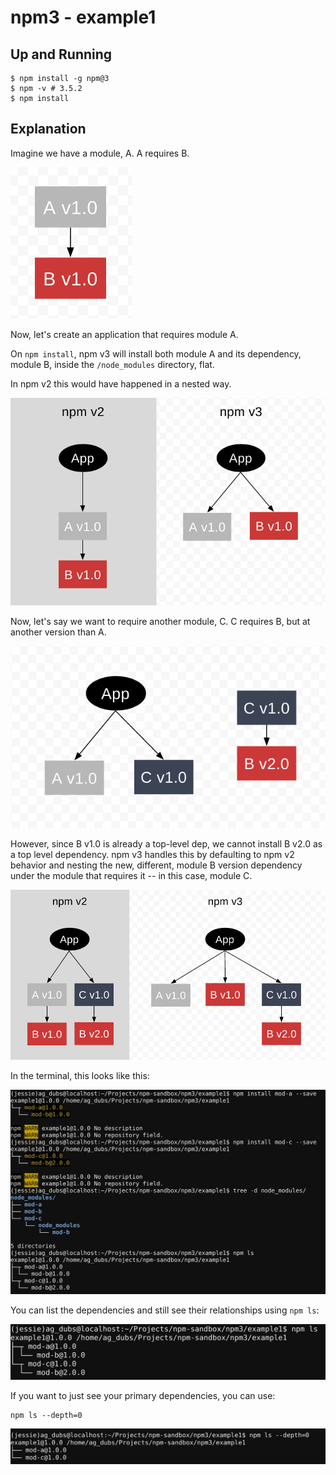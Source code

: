 # npm3 - example1

## Up and Running

```
$ npm install -g npm@3
$ npm -v # 3.5.2
$ npm install
```

## Explanation

Imagine we have a module, A. A requires B.

![A depends on B](images/npm3deps1.png)

Now, let's create an application that requires module A.

On `npm install`, npm v3 will install both module A and its
dependency, module B, inside the `/node_modules` directory, flat.

In npm v2 this would have happened in a nested way.

![npm2 vs 3](images/npm3deps2.png)

Now, let's say we want to require another module, C. C requires B,
but at another version than A.

![new module dep, C](images/npm3deps3.png)

However, since B v1.0 is already a top-level dep, we cannot install
B v2.0 as a top level dependency. npm v3 handles this by defaulting
to npm v2 behavior and nesting the new, different, module B version
dependency under the module that requires it -- in this case, module C.

![nested dep](images/npm3deps4.png)

In the terminal, this looks like this:

![tree](images/tree.png)

You can list the dependencies and still see their relationships using
`npm ls`:

![npmls](images/npmls.png)

If you want to just see your primary dependencies, you can use:

```
npm ls --depth=0
```

![npmlsdepth0](images/npmlsdepth0.png)
